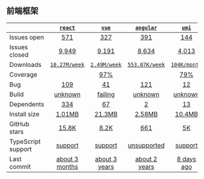 ## 前端框架
|   | [`react`][b0] | [`vue`][r0] | [`angular`][n0] | [`umi`][k0] |
|---|:---:|:---:|:----:|:----:|
| Issues open           | [571][IO1] | [327][IO2] | [391][IO3] | [144][IO4] |
| Issues closed         | [9,949][IC1] | [9,191][IC2] | [8,634][IC3] | [4,013][IC4] |
| Downloads             | [`10.27M/week`][DL1] | [`2.49M/week`][DL2] | [`553.07K/week`][DL3] | [`104K/month`][DL4] |
| Coverage             |  | [97%][cover2] |  | [79%][cover4] |
| Bug             | [109][bug1] | [41][bug2] | [121][bug3] | [12][bug4] |
| Build                 | [unknown][bd1] | [failing][bd2] | [unknown][bd3] | [unknown][bd4] |
| Dependents            | [334][dep1] | [67][dep2] | [2][dep3] | [13][dep4] |
| Install size          | [1.01MB][IS1] | [21.3MB][IS2] | [2.58MB][IS3] | [10.4MB][IS4] |
| GitHub stars          | [15.8K][stars1] | [8.2K][stars2] | [661][stars3] | [5K][stars4] |
| TypeScript support    | [support][TS1] | [support][TS2] | [unsupported][TS3] | [support][TS4] |
| Last commit           | [about 3 months][commits1] | [about 3 years][commits2] | [about 2 years][commits3] | [8 days ago][commits4] |

[b0]: https://github.com/facebook/react
[r0]: https://github.com/vuejs/vue
[n0]: https://github.com/angular/angular.js
[k0]: https://github.com/umijs/umi

[IO1]: https://github.com/facebook/react/issues
[IO2]: https://github.com/vuejs/vue/issues
[IO3]: https://github.com/angular/angular.js/issues
[IO4]: https://github.com/umijs/umi/issues
[IC1]: https://github.com/facebook/react/issues
[IC2]: https://github.com/vuejs/vue/issues
[IC3]: https://github.com/angular/angular.js/issues
[IC4]: https://github.com/umijs/umi/issues

[DL1]: https://www.npmjs.com/package/react
[DL2]: https://www.npmjs.com/package/vue
[DL3]: https://www.npmjs.com/package/angular
[DL4]: https://www.npmjs.com/package/umi

[cover2]: https://codecov.io/github/vuejs/vue
[cover4]: https://codecov.io/github/umijs/umi

[bug1]: https://github.com/facebook/react/issues?page=1&q=is%3Aopen+is%3Aissue+label%3A%22Type%3A+Bug%22
[bug2]: https://github.com/vuejs/vue/issues?page=1&q=is%3Aopen+is%3Aissue+label%3Abug
[bug3]: https://github.com/angular/angular.js/issues?page=5&q=is%3Aopen+is%3Aissue+label%3A%22type%3A+bug%22
[bug4]: https://github.com/umijs/umi/issues?q=is%3Aopen+is%3Aissue+label%3Atype%28bug%29

[bd1]: https://travis-ci.org/github/facebook/react
[bd2]: https://travis-ci.org/github/vuejs/vue
[bd3]: https://travis-ci.org/github/hayageek/jquery-upload-file
[bd4]: https://travis-ci.org/github/kartik-v/bootstrap-fileinput

[dep1]: https://www.npmjs.com/package/dropzone
[dep2]: https://www.npmjs.com/package/fine-uploader
[dep3]: https://www.npmjs.com/package/jquery-file-upload
[dep4]: https://www.npmjs.com/package/bootstrap-fileinput

[IS1]: https://packagephobia.com/result?p=dropzone
[IS2]: https://packagephobia.com/result?p=fine-uploader
[IS3]: https://packagephobia.com/result?p=jquery-file-upload
[IS4]: https://packagephobia.com/result?p=bootstrap-fileinput

[stars1]: https://github.com/dropzone/dropzone/stargazers
[stars2]: https://github.com/FineUploader/fine-uploader/stargazers
[stars3]: https://github.com/hayageek/jquery-upload-file/stargazers
[stars4]: https://github.com/kartik-v/bootstrap-fileinput/stargazers

[TS1]: https://www.npmjs.com/package/@types/dropzone
[TS2]: https://github.com/FineUploader/fine-uploader/search?l=typescript
[TS3]: https://github.com/hayageek/jquery-upload-file/search?l=javascript
[TS4]: https://www.npmjs.com/package/@types/bootstrap-fileinput

[commits1]: https://github.com/dropzone/dropzone/commits
[commits2]: https://github.com/FineUploader/fine-uploader/commits
[commits3]: https://github.com/hayageek/jquery-upload-file/commits
[commits4]: https://github.com/kartik-v/bootstrap-fileinput/commits

